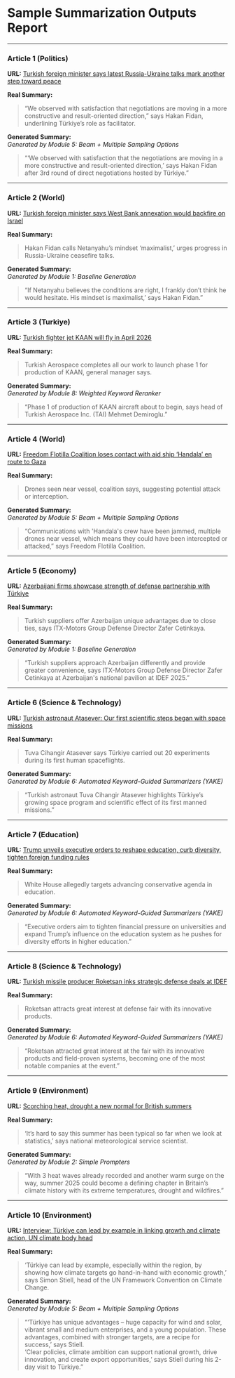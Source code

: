 # Sample Summarization Outputs Report

---

### Article 1 (Politics)  
**URL:** [Turkish foreign minister says latest Russia-Ukraine talks mark another step toward peace](https://www.aa.com.tr/en/politics/turkish-foreign-minister-says-latest-russia-ukraine-talks-mark-another-step-toward-peace/3640334)

**Real Summary:**  
> “We observed with satisfaction that negotiations are moving in a more constructive and result-oriented direction,” says Hakan Fidan, underlining Türkiye’s role as facilitator.

**Generated Summary:**  
*Generated by Module 5: Beam + Multiple Sampling Options*  
> “‘We observed with satisfaction that the negotiations are moving in a more constructive and result-oriented direction,’ says Hakan Fidan after 3rd round of direct negotiations hosted by Türkiye.”

---

### Article 2 (World)  
**URL:** [Turkish foreign minister says West Bank annexation would backfire on Israel](https://www.aa.com.tr/en/middle-east/turkish-foreign-minister-says-west-bank-annexation-would-backfire-on-israel/3642482)

**Real Summary:**  
> Hakan Fidan calls Netanyahu’s mindset ‘maximalist,’ urges progress in Russia-Ukraine ceasefire talks.

**Generated Summary:**  
*Generated by Module 1: Baseline Generation*  
> “If Netanyahu believes the conditions are right, I frankly don’t think he would hesitate. His mindset is maximalist,’ says Hakan Fidan.”

---

### Article 3 (Turkiye)  
**URL:** [Turkish fighter jet KAAN will fly in April 2026](https://www.aa.com.tr/en/turkiye/turkish-fighter-jet-kaan-will-fly-in-april-2026/3642389)

**Real Summary:**  
> Turkish Aerospace completes all our work to launch phase 1 for production of KAAN, general manager says.

**Generated Summary:**  
*Generated by Module 8: Weighted Keyword Reranker*  
> “Phase 1 of production of KAAN aircraft about to begin, says head of Turkish Aerospace Inc. (TAI) Mehmet Demiroglu.”

---

### Article 4 (World)  
**URL:** [Freedom Flotilla Coalition loses contact with aid ship ‘Handala’ en route to Gaza](https://www.aa.com.tr/en/middle-east/freedom-flotilla-coalition-loses-contact-with-aid-ship-handala-en-route-to-gaza/3641402)

**Real Summary:**  
> Drones seen near vessel, coalition says, suggesting potential attack or interception.

**Generated Summary:**  
*Generated by Module 5: Beam + Multiple Sampling Options*  
> “Communications with 'Handala's crew have been jammed, multiple drones near vessel, which means they could have been intercepted or attacked,” says Freedom Flotilla Coalition.

---

### Article 5 (Economy)  
**URL:** [Azerbaijani firms showcase strength of defense partnership with Türkiye](https://www.aa.com.tr/en/economy/azerbaijani-firms-showcase-strength-of-defense-partnership-with-turkiye/3641762)

**Real Summary:**  
> Turkish suppliers offer Azerbaijan unique advantages due to close ties, says ITX-Motors Group Defense Director Zafer Cetinkaya.

**Generated Summary:**  
*Generated by Module 1: Baseline Generation*  
> “Turkish suppliers approach Azerbaijan differently and provide greater convenience, says ITX-Motors Group Defense Director Zafer Cetinkaya at Azerbaijan's national pavilion at IDEF 2025.”

---

### Article 6 (Science & Technology)  
**URL:** [Turkish astronaut Atasever: Our first scientific steps began with space missions](https://www.aa.com.tr/en/turkiye/turkish-astronaut-atasever-our-first-scientific-steps-began-with-space-missions-/3642480)

**Real Summary:**  
> Tuva Cihangir Atasever says Türkiye carried out 20 experiments during its first human spaceflights.

**Generated Summary:**  
*Generated by Module 6: Automated Keyword-Guided Summarizers (YAKE)*  
> “Turkish astronaut Tuva Cihangir Atasever highlights Türkiye’s growing space program and scientific effect of its first manned missions.”

---

### Article 7 (Education)  
**URL:** [Trump unveils executive orders to reshape education, curb diversity, tighten foreign funding rules](https://www.aa.com.tr/en/americas/trump-unveils-executive-orders-to-reshape-education-curb-diversity-tighten-foreign-funding-rules/3547701)

**Real Summary:**  
> White House allegedly targets advancing conservative agenda in education.

**Generated Summary:**  
*Generated by Module 6: Automated Keyword-Guided Summarizers (YAKE)*  
> “Executive orders aim to tighten financial pressure on universities and expand Trump’s influence on the education system as he pushes for diversity efforts in higher education.”

---

### Article 8 (Science & Technology)  
**URL:** [Turkish missile producer Roketsan inks strategic defense deals at IDEF](https://www.aa.com.tr/en/science-technology/turkish-missile-producer-roketsan-inks-strategic-defense-deals-at-idef/3640692)

**Real Summary:**  
> Roketsan attracts great interest at defense fair with its innovative products.

**Generated Summary:**  
*Generated by Module 6: Automated Keyword-Guided Summarizers (YAKE)*  
> “Roketsan attracted great interest at the fair with its innovative products and field-proven systems, becoming one of the most notable companies at the event.”

---

### Article 9 (Environment)  
**URL:** [Scorching heat, drought a new normal for British summers](https://www.aa.com.tr/en/environment/scorching-heat-drought-a-new-normal-for-british-summers/3640907)

**Real Summary:**  
> ‘It’s hard to say this summer has been typical so far when we look at statistics,’ says national meteorological service scientist.

**Generated Summary:**  
*Generated by Module 2: Simple Prompters*  
> “With 3 heat waves already recorded and another warm surge on the way, summer 2025 could become a defining chapter in Britain’s climate history with its extreme temperatures, drought and wildfires.”

---

### Article 10 (Environment)  
**URL:** [Interview: Türkiye can lead by example in linking growth and climate action, UN climate body head](https://www.aa.com.tr/en/environment/interview-turkiye-can-lead-by-example-in-linking-growth-and-climate-action-un-climate-body-head/3641015)

**Real Summary:**  
> ‘Türkiye can lead by example, especially within the region, by showing how climate targets go hand-in-hand with economic growth,’ says Simon Stiell, head of the UN Framework Convention on Climate Change.

**Generated Summary:**  
*Generated by Module 5: Beam + Multiple Sampling Options*  
> “‘Türkiye has unique advantages – huge capacity for wind and solar, vibrant small and medium enterprises, and a young population. These advantages, combined with stronger targets, are a recipe for success,’ says Stiell.  
> ‘Clear policies, climate ambition can support national growth, drive innovation, and create export opportunities,’ says Stiell during his 2-day visit to Türkiye.”
